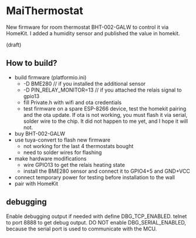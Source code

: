 # MaiThermostat
New firmware for room thermostat BHT-002-GALW to control it via HomeKit.
I added a humidity sensor and published the value in homekit.

(draft)

## How to build?
- build firmware (platformio.ini)
  - -D BME280  // if you installed the additional sensor
  - -D PIN_RELAY_MONITOR=13  // if you attached the relais signal to gpio13
  - fill Private.h with wifi and ota credentials 
  - test firmware on a spare ESP-8266 device, test the homekit pairing and the ota update. If ota is not working, you must flash it via serial, solder wire to the chip. It did not happen to me yet, and I hope it will not. 
- buy BHT-002-GALW
- use tuya-convert to flash new firmware
  - not working for the last 4 thermostats bought 
  - need to solder wires for flashing
- make hardware modifications
  - wire GPIO13 to get the relais heating state
  - install the BME280 sensor and connect it to GPIO4+5 and GND+VCC
- connect temporary power for testing before installation to the wall
- pair with HomeKit

## debugging
Enable debugging output if needed with define DBG_TCP_ENABLED.
telnet to port 8888 to get debug output.
DO NOT enable DBG_SERIAL_ENABLED, because the serial port is used to communicate with the MCU.
